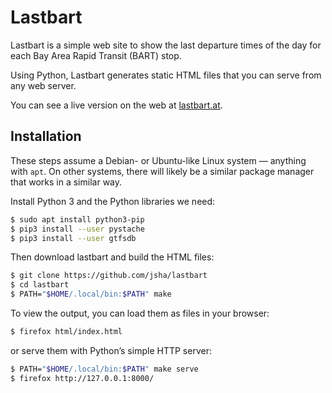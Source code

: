 # Lastbart

Lastbart is a simple web site to show the last departure times of the day for
each Bay Area Rapid Transit (BART) stop.

Using Python, Lastbart generates static HTML files that you can serve from any
web server.

You can see a live version on the web at [lastbart.at](https://lastbart.at/).

## Installation

These steps assume a Debian- or Ubuntu-like Linux system — anything with `apt`.
On other systems, there will likely be a similar package manager that works in a
similar way.

Install Python 3 and the Python libraries we need:

```bash
$ sudo apt install python3-pip
$ pip3 install --user pystache
$ pip3 install --user gtfsdb
```

Then download lastbart and build the HTML files:

```bash
$ git clone https://github.com/jsha/lastbart
$ cd lastbart
$ PATH="$HOME/.local/bin:$PATH" make
```

To view the output, you can load them as files in your browser:

```bash
$ firefox html/index.html
```

or serve them with Python’s simple HTTP server:

```bash
$ PATH="$HOME/.local/bin:$PATH" make serve
$ firefox http://127.0.0.1:8000/
```
